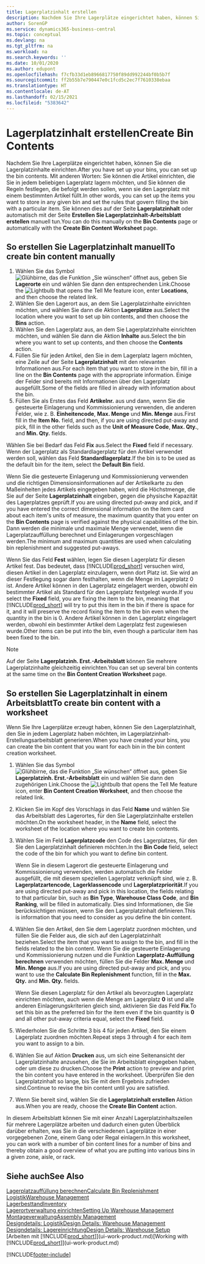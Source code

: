 ```yaml
---
title: Lagerplatzinhalt erstellen
description: Nachdem Sie Ihre Lagerplätze eingerichtet haben, können Sie die Artikel angeben, die Sie darin speichern möchten, und Regeln einrichten, die steuern, wie oft Lagerplätze nachgefüllt werden.
author: SorenGP
ms.service: dynamics365-business-central
ms.topic: conceptual
ms.devlang: na
ms.tgt_pltfrm: na
ms.workload: na
ms.search.keywords: ''
ms.date: 10/01/2020
ms.author: edupont
ms.openlocfilehash: f7cfb33d1eb8966817750f89dd992244bf0b5b7f
ms.sourcegitcommit: ff2b55b7e790447e0c1fcd5c2ec7f7610338ebaa
ms.translationtype: HT
ms.contentlocale: de-AT
ms.lasthandoff: 02/15/2021
ms.locfileid: "5383642"
---
```

# <a name="create-bin-contents"></a><span data-ttu-id="c4375-103">Lagerplatzinhalt erstellen</span><span class="sxs-lookup"><span data-stu-id="c4375-103">Create Bin Contents</span></span>

<span data-ttu-id="c4375-104">Nachdem Sie Ihre Lagerplätze eingerichtet haben, können Sie die Lagerplatzinhalte einrichten.</span><span class="sxs-lookup"><span data-stu-id="c4375-104">After you have set up your bins, you can set up the bin contents.</span></span> <span data-ttu-id="c4375-105">Mit anderen Worten: Sie können die Artikel einrichten, die Sie in jedem beliebigen Lagerplatz lagern möchten, und Sie können die Regeln festlegen, die befolgt werden sollen, wenn sie den Lagerplatz mit einem bestimmten Artikel füllt.</span><span class="sxs-lookup"><span data-stu-id="c4375-105">In other words, you can set up the items you want to store in any given bin and set the rules that govern filling the bin with a particular item.</span></span> <span data-ttu-id="c4375-106">Sie können dies auf der Seite **Lagerplatzinhalt** oder automatisch mit der Seite **Erstellen Sie Lagerplatzinhalt-Arbeitsblatt erstellen** manuell tun.</span><span class="sxs-lookup"><span data-stu-id="c4375-106">You can do this manually on the **Bin Contents** page or automatically with the **Create Bin Content Worksheet** page.</span></span>

## <a name="to-create-bin-content-manually"></a><span data-ttu-id="c4375-107">So erstellen Sie Lagerplatzinhalt manuell</span><span class="sxs-lookup"><span data-stu-id="c4375-107">To create bin content manually</span></span>

1. <span data-ttu-id="c4375-108">Wählen Sie das Symbol ![Glühbirne, das die Funktion „Sie wünschen“ öffnet](media/ui-search/search_small.png "Tell me-Funktion") aus, geben Sie **Lagerorte** ein und wählen Sie dann den entsprechenden Link.</span><span class="sxs-lookup"><span data-stu-id="c4375-108">Choose the ![Lightbulb that opens the Tell Me feature](media/ui-search/search_small.png "Tell me what you want to do") icon, enter **Locations**, and then choose the related link.</span></span>  
2. <span data-ttu-id="c4375-109">Wählen Sie den Lagerort aus, an dem Sie Lagerplatzinhalte einrichten möchten, und wählen Sie dann die Aktion **Lagerplätze** aus.</span><span class="sxs-lookup"><span data-stu-id="c4375-109">Select the location where you want to set up bin contents,  and then choose the **Bins** action.</span></span>  
3. <span data-ttu-id="c4375-110">Wählen Sie den Lagerplatz aus, an dem Sie Lagerplatzinhalte einrichten möchten, und wählen Sie dann die Aktion **Inhalte** aus.</span><span class="sxs-lookup"><span data-stu-id="c4375-110">Select the bin where you want to set up contents, and then choose the **Contents** action.</span></span>  
4. <span data-ttu-id="c4375-111">Füllen Sie für jeden Artikel, den Sie in dem Lagerplatz lagern möchten, eine Zeile auf der Seite **Lagerplatzinhalt** mit den relevanten Informationen aus.</span><span class="sxs-lookup"><span data-stu-id="c4375-111">For each item that you want to store in the bin, fill in a line on the **Bin Contents** page with the appropriate information.</span></span> <span data-ttu-id="c4375-112">Einige der Felder sind bereits mit Informationen über den Lagerplatz ausgefüllt.</span><span class="sxs-lookup"><span data-stu-id="c4375-112">Some of the fields are filled in already with information about the bin.</span></span>  
5. <span data-ttu-id="c4375-113">Füllen Sie als Erstes das Feld **Artikelnr.** aus und dann, wenn Sie die gesteuerte Einlagerung und Kommissionierung verwenden, die anderen Felder, wie z. B. **Einheitencode**, **Max. Menge** und **Min. Menge** aus.</span><span class="sxs-lookup"><span data-stu-id="c4375-113">First fill in the **Item No.** field, and then, if you are using directed put-away and pick, fill in the other fields such as the **Unit of Measure Code**, **Max. Qty.**, and **Min. Qty.** fields.</span></span>  

<span data-ttu-id="c4375-114">Wählen Sie bei Bedarf das Feld **Fix** aus.</span><span class="sxs-lookup"><span data-stu-id="c4375-114">Select the **Fixed** field if necessary.</span></span> <span data-ttu-id="c4375-115">Wenn der Lagerplatz als Standardlagerplatz für den Artikel verwendet werden soll, wählen das Feld **Standardlagerplatz**.</span><span class="sxs-lookup"><span data-stu-id="c4375-115">If the bin is to be used as the default bin for the item, select the **Default Bin** field.</span></span>  

<span data-ttu-id="c4375-116">Wenn Sie die gesteuerte Einlagerung und Kommissionierung verwenden und die richtigen Dimensionsinformationen auf der Artikelkarte zu den Maßeinheiten jedes Artikels eingegeben haben, wird die Höchstmenge, die Sie auf der Seite **Lagerplatzinhalt** eingeben, gegen die physische Kapazität des Lagerplatzes geprüft.</span><span class="sxs-lookup"><span data-stu-id="c4375-116">If you are using directed put-away and pick, and if you have entered the correct dimensional information on the item card about each item's units of measure, the maximum quantity that you enter on the **Bin Contents** page is verified against the physical capabilities of the bin.</span></span> <span data-ttu-id="c4375-117">Dann werden die minimale und maximale Menge verwendet, wenn die Lagerplatzauffüllung berechnet und Einlagerungen vorgeschlagen werden.</span><span class="sxs-lookup"><span data-stu-id="c4375-117">The minimum and maximum quantities are used when calculating bin replenishment and suggested put-aways.</span></span>  

<span data-ttu-id="c4375-118">Wenn Sie das Feld **Fest** wählen, legen Sie diesen Lagerplatz für diesen Artikel fest. Das bedeutet, dass [!INCLUDE[prod_short](includes/prod_short.md)] versuchen wird, diesen Artikel in den Lagerplatz einzulagern, wenn dort Platz ist. Sie wird an dieser Festlegung sogar dann festhalten, wenn die Menge im Lagerplatz 0 ist. Andere Artikel können in den Lagerplatz eingelagert werden, obwohl ein bestimmter Artikel als Standard für den Lagerplatz festgelegt wurde.</span><span class="sxs-lookup"><span data-stu-id="c4375-118">If you select the **Fixed** field, you are fixing the item to the bin, meaning that [!INCLUDE[prod_short](includes/prod_short.md)] will try to put this item in the bin if there is space for it, and it will preserve the record fixing the item to the bin even when the quantity in the bin is 0.</span></span> <span data-ttu-id="c4375-119">Andere Artikel können in den Lagerplatz eingelagert werden, obwohl ein bestimmter Artikel dem Lagerplatz fest zugewiesen wurde.</span><span class="sxs-lookup"><span data-stu-id="c4375-119">Other items can be put into the bin, even though a particular item has been fixed to the bin.</span></span>  

> [!NOTE]  
> <span data-ttu-id="c4375-120">Auf der Seite **Lagerplatzinh. Erst.-Arbeitsblatt** können Sie mehrere Lagerplatzinhalte gleichzeitig einrichten.</span><span class="sxs-lookup"><span data-stu-id="c4375-120">You can set up several bin contents at the same time on the **Bin Content Creation Worksheet** page.</span></span>  

## <a name="to-create-bin-content-with-a-worksheet"></a><span data-ttu-id="c4375-121">So erstellen Sie Lagerplatzinhalt in einem Arbeitsblatt</span><span class="sxs-lookup"><span data-stu-id="c4375-121">To create bin content with a worksheet</span></span>

<span data-ttu-id="c4375-122">Wenn Sie Ihre Lagerplätze erzeugt haben, können Sie den Lagerplatzinhalt, den Sie in jedem Lagerplatz haben möchten, im Lagerplatzinhalt-Erstellungsarbeitsblatt generieren.</span><span class="sxs-lookup"><span data-stu-id="c4375-122">When you have created your bins, you can create the bin content that you want for each bin in the bin content creation worksheet.</span></span>

1. <span data-ttu-id="c4375-123">Wählen Sie das Symbol ![Glühbirne, das die Funktion „Sie wünschen“ öffnet](media/ui-search/search_small.png "Tell me-Funktion") aus, geben Sie **Lagerplatzinh. Erst.-Arbeitsblatt** ein und wählen Sie dann den zugehörigen Link.</span><span class="sxs-lookup"><span data-stu-id="c4375-123">Choose the ![Lightbulb that opens the Tell Me feature](media/ui-search/search_small.png "Tell me what you want to do") icon, enter **Bin Content Creation Worksheet**, and then choose the related link.</span></span>  
2. <span data-ttu-id="c4375-124">Klicken Sie im Kopf des Vorschlags in das Feld **Name** und wählen Sie das Arbeitsblatt des Lagerortes, für den Sie Lagerplatzinhalte erstellen möchten.</span><span class="sxs-lookup"><span data-stu-id="c4375-124">On the worksheet header, in the **Name** field, select the worksheet of the location where you want to create bin contents.</span></span>  
3. <span data-ttu-id="c4375-125">Wählen Sie im Feld **Lagerplatzcode** den Code des Lagerplatzes, für den Sie den Lagerplatzinhalt definieren möchten.</span><span class="sxs-lookup"><span data-stu-id="c4375-125">In the **Bin Code** field, select the code of the bin for which you want to define bin content.</span></span>  

    <span data-ttu-id="c4375-126">Wenn Sie in diesem Lagerort die gesteuerte Einlagerung und Kommissionierung verwenden, werden automatisch die Felder ausgefüllt, die mit diesem speziellen Lagerplatz verknüpft sind, wie z. B. **Lagerplatzartencode**, **Lagerklassencode** und **Lagerplatzpriorität**.</span><span class="sxs-lookup"><span data-stu-id="c4375-126">If you are using directed put-away and pick in this location, the fields relating to that particular bin, such as **Bin Type**, **Warehouse Class Code**, and **Bin Ranking**, will be filled in automatically.</span></span> <span data-ttu-id="c4375-127">Dies sind Informationen, die Sie berücksichtigen müssen, wenn Sie den Lagerplatzinhalt definieren.</span><span class="sxs-lookup"><span data-stu-id="c4375-127">This is information that you need to consider as you define the bin content.</span></span>  
4. <span data-ttu-id="c4375-128">Wählen Sie den Artikel, den Sie dem Lagerplatz zuordnen möchten, und füllen Sie die Felder aus, die sich auf den Lagerplatzinhalt beziehen.</span><span class="sxs-lookup"><span data-stu-id="c4375-128">Select the item that you want to assign to the bin, and fill in the fields related to the bin content.</span></span> <span data-ttu-id="c4375-129">Wenn Sie die gesteuerte Einlagerung und Kommissionierung nutzen und die Funktion **Lagerplatz-Auffüllung berechnen** verwenden möchten, füllen Sie die Felder **Max. Menge** und **Min. Menge** aus.</span><span class="sxs-lookup"><span data-stu-id="c4375-129">If you are using directed put-away and pick, and you want to use the **Calculate Bin Replenishment** function, fill in the **Max. Qty.** and **Min. Qty.** fields.</span></span>  

    <span data-ttu-id="c4375-130">Wenn Sie diesen Lagerplatz für den Artikel als bevorzugten Lagerplatz einrichten möchten, auch wenn die Menge am Lagerplatz **0** ist und alle anderen Einlagerungskriterien gleich sind, aktivieren Sie das Feld **Fix**.</span><span class="sxs-lookup"><span data-stu-id="c4375-130">To set this bin as the preferred bin for the item even if the bin quantity is **0** and all other put-away criteria equal, select the **Fixed** field.</span></span>  
5. <span data-ttu-id="c4375-131">Wiederholen Sie die Schritte 3 bis 4 für jeden Artikel, den Sie einem Lagerplatz zuordnen möchten.</span><span class="sxs-lookup"><span data-stu-id="c4375-131">Repeat steps 3 through 4 for each item you want to assign to a bin.</span></span>  
6. <span data-ttu-id="c4375-132">Wählen Sie auf Aktion **Drucken** aus, um sich eine Seitenansicht der Lagerplatzinhalte anzusehen, die Sie im Arbeitsblatt eingegeben haben, oder um diese zu drucken.</span><span class="sxs-lookup"><span data-stu-id="c4375-132">Choose the **Print** action to preview and print the bin content you have entered in the worksheet.</span></span> <span data-ttu-id="c4375-133">Überprüfen Sie den Lagerplatzinhalt so lange, bis Sie mit dem Ergebnis zufrieden sind.</span><span class="sxs-lookup"><span data-stu-id="c4375-133">Continue to revise the bin content until you are satisfied.</span></span>  
7. <span data-ttu-id="c4375-134">Wenn Sie bereit sind, wählen Sie die **Lagerplatzinhalt erstellen** Aktion aus.</span><span class="sxs-lookup"><span data-stu-id="c4375-134">When you are ready, choose the **Create Bin Content** action.</span></span>  

<span data-ttu-id="c4375-135">In diesem Arbeitsblatt können Sie mit einer Anzahl Lagerplatzinhaltszeilen für mehrere Lagerplätze arbeiten und dadurch einen guten Überblick darüber erhalten, was Sie in die verschiedenen Lagerplätze in einer vorgegebenen Zone, einem Gang oder Regal einlagern.</span><span class="sxs-lookup"><span data-stu-id="c4375-135">In this worksheet, you can work with a number of bin content lines for a number of bins and thereby obtain a good overview of what you are putting into various bins in a given zone, aisle, or rack.</span></span>  

## <a name="see-also"></a><span data-ttu-id="c4375-136">Siehe auch</span><span class="sxs-lookup"><span data-stu-id="c4375-136">See Also</span></span>

[<span data-ttu-id="c4375-137">Lagerplatzauffüllung berechnen</span><span class="sxs-lookup"><span data-stu-id="c4375-137">Calculate Bin Replenishment</span></span>](warehouse-how-to-calculate-bin-replenishment.md)  
[<span data-ttu-id="c4375-138">Logistik</span><span class="sxs-lookup"><span data-stu-id="c4375-138">Warehouse Management</span></span>](warehouse-manage-warehouse.md)  
[<span data-ttu-id="c4375-139">Lagerbesttand</span><span class="sxs-lookup"><span data-stu-id="c4375-139">Inventory</span></span>](inventory-manage-inventory.md)  
[<span data-ttu-id="c4375-140">Lagerortverwaltung einrichten</span><span class="sxs-lookup"><span data-stu-id="c4375-140">Setting Up Warehouse Management</span></span>](warehouse-setup-warehouse.md)  
[<span data-ttu-id="c4375-141">Montageverwaltung</span><span class="sxs-lookup"><span data-stu-id="c4375-141">Assembly Management</span></span>](assembly-assemble-items.md)  
[<span data-ttu-id="c4375-142">Designdetails: Logistik</span><span class="sxs-lookup"><span data-stu-id="c4375-142">Design Details: Warehouse Management</span></span>](design-details-warehouse-management.md)  
[<span data-ttu-id="c4375-143">Designdetails: Lagereinrichtung</span><span class="sxs-lookup"><span data-stu-id="c4375-143">Design Details: Warehouse Setup</span></span>](design-details-warehouse-setup.md)  
<span data-ttu-id="c4375-144">[Arbeiten mit [!INCLUDE[prod_short](includes/prod_short.md)]](ui-work-product.md)</span><span class="sxs-lookup"><span data-stu-id="c4375-144">[Working with [!INCLUDE[prod_short](includes/prod_short.md)]](ui-work-product.md)</span></span>


[!INCLUDE[footer-include](includes/footer-banner.md)]